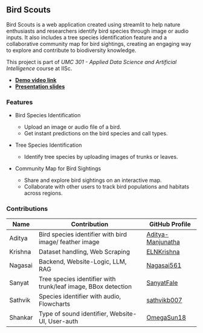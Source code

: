 ## Bird Scouts

Bird Scouts is a web application created using streamlit to help nature enthusiasts and researchers identify bird species through image or audio inputs.
It also includes a tree species identification feature and a collaborative community map for bird sightings, creating an engaging way to explore and contribute to biodiversity knowledge.

 
This project is part of *UMC 301 - Applied Data Science and Artificial Intelligence* course at IISc.
+ **[Demo video link](https://indianinstituteofscience-my.sharepoint.com/:v:/g/personal/nagasaij_iisc_ac_in/Ec0ji2QwpAREn-ThuikHNl0BEfDJHYxAYiorULIpwXcSMg?nav=eyJyZWZlcnJhbEluZm8iOnsicmVmZXJyYWxBcHAiOiJPbmVEcml2ZUZvckJ1c2luZXNzIiwicmVmZXJyYWxBcHBQbGF0Zm9ybSI6IldlYiIsInJlZmVycmFsTW9kZSI6InZpZXciLCJyZWZlcnJhbFZpZXciOiJNeUZpbGVzTGlua0NvcHkifX0&e=9w0xPp)**
+ **[Presentation slides](https://docs.google.com/presentation/d/1AmpiQddBaHowNwmOWfrJYQHjGgEAjgNN2WpIVIsTEwI/edit#slide=id.g3176ed11d7c_1_21)**


### Features 

+ Bird Species Identification
    - Upload an image or audio file of a bird.
    - Get instant predictions on the bird species and call types.

+ Tree Species Identification
    - Identify tree species by uploading images of trunks or leaves.

+ Community Map for Bird Sightings
    - Share and explore bird sightings on an interactive map.
    - Collaborate with other users to track bird populations and habitats across regions.


### Contributions

| Name | Contribution | GitHub Profile |
|---| --- | --- |
|Aditya| Bird species identifier with bird image/ feather image | [Aditya-Manjunatha](https://github.com/Aditya-Manjunatha)
|Krishna| Dataset handling, Web Scraping | [ELNKrishna](https://github.com/ELNKrishna)
|Nagasai| Backend, Website-Logic, LLM, RAG | [Nagasai561](https://github.com/Nagasai561)
|Sanyat| Tree species identifier with trunk/leaf image, BBox detection | [SanyatFale](https://github.com/SanyatFale)   
|Sathvik| Species identifier with audio, Flowcharts | [sathvikb007](https://github.com/Sathvik040105)
|Shankar| Type of sound identifier, Website-UI, User-auth | [OmegaSun18](https://github.com/OmegaSun18)